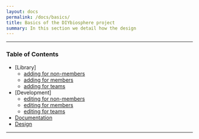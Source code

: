 ```yaml
---
layout: docs
permalink: /docs/basics/
title: Basics of the DIYbiosphere project
summary: In this section we detail how the design
---
```




---

### Table of Contents

- [Library]
  - [adding for non-members](/docs/help/tutorials/add-entry/)
  - [adding for members](/docs/help/tutorials/add-entry-members/)
  - [adding for teams](/docs/help/tutorials/add-entry-teams/)
- [Development]
  - [editing for non-members](/docs/help/tutorials/edit-entry/)
  - [editing for members](/docs/help/tutorials/edit-entry-members/)
  - [editing for teams](/docs/help/tutorials/edit-entry-teams/)
- [Documentation](/docs/help/tutorials/install/)
- [Design](/docs/help/tutorials/using-atom/)


---
